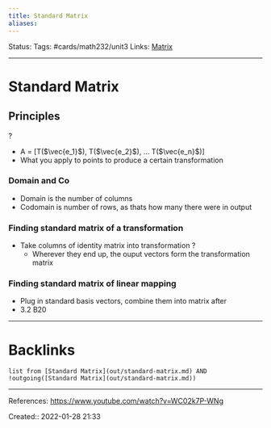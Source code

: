 ```yaml
---
title: Standard Matrix
aliases:
---
```

Status:
Tags: #cards/math232/unit3
Links: [Matrix](out/matrix.md)
___

# Standard Matrix

## Principles
?
- A = [T($\vec{e_1}$), T($\vec{e_2}$), ... T($\vec{e_n}$)]
- What you apply to points to produce a certain transformation
### Domain and Co
- Domain is the number of columns
- Codomain is number of rows, as thats how many there were in output
### Finding standard matrix of a transformation
- Take columns of identity matrix into transformation
?
	- Wherever they end up, the ouput vectors form the transformation matrix
### Finding standard matrix of linear mapping
- Plug in standard basis vectors, combine them into matrix after
- 3.2 B20

___

# Backlinks
```dataview
list from [Standard Matrix](out/standard-matrix.md) AND !outgoing([Standard Matrix](out/standard-matrix.md))
```
___
References: https://www.youtube.com/watch?v=WC02k7P-WNg

Created:: 2022-01-28 21:33
